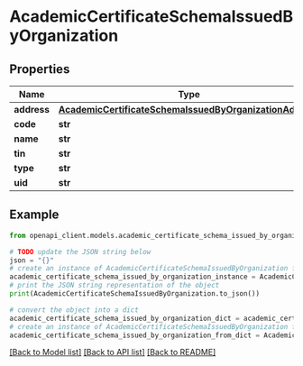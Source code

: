 # AcademicCertificateSchemaIssuedByOrganization


## Properties

Name | Type | Description | Notes
------------ | ------------- | ------------- | -------------
**address** | [**AcademicCertificateSchemaIssuedByOrganizationAddress**](AcademicCertificateSchemaIssuedByOrganizationAddress.md) |  | 
**code** | **str** |  | 
**name** | **str** |  | 
**tin** | **str** |  | 
**type** | **str** |  | 
**uid** | **str** |  | 

## Example

```python
from openapi_client.models.academic_certificate_schema_issued_by_organization import AcademicCertificateSchemaIssuedByOrganization

# TODO update the JSON string below
json = "{}"
# create an instance of AcademicCertificateSchemaIssuedByOrganization from a JSON string
academic_certificate_schema_issued_by_organization_instance = AcademicCertificateSchemaIssuedByOrganization.from_json(json)
# print the JSON string representation of the object
print(AcademicCertificateSchemaIssuedByOrganization.to_json())

# convert the object into a dict
academic_certificate_schema_issued_by_organization_dict = academic_certificate_schema_issued_by_organization_instance.to_dict()
# create an instance of AcademicCertificateSchemaIssuedByOrganization from a dict
academic_certificate_schema_issued_by_organization_from_dict = AcademicCertificateSchemaIssuedByOrganization.from_dict(academic_certificate_schema_issued_by_organization_dict)
```
[[Back to Model list]](../README.md#documentation-for-models) [[Back to API list]](../README.md#documentation-for-api-endpoints) [[Back to README]](../README.md)



